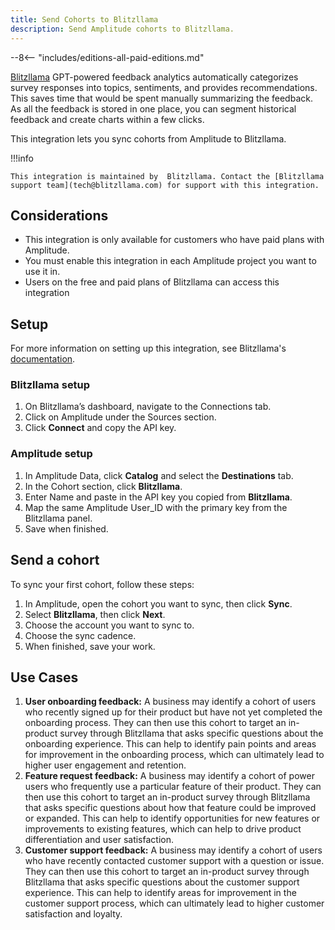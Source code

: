 ```yaml
---
title: Send Cohorts to Blitzllama
description: Send Amplitude cohorts to Blitzllama.
---
```


--8<-- "includes/editions-all-paid-editions.md"

[Blitzllama](https://www.linkedin.com/company/blitzllama/) GPT-powered feedback analytics automatically categorizes survey responses into topics, sentiments, and provides recommendations. This saves time that would be spent manually summarizing the feedback. As all the feedback is stored in one place, you can segment historical feedback and create charts within a few clicks.

This integration lets you sync cohorts from Amplitude to Blitzllama.

!!!info

    This integration is maintained by  Blitzllama. Contact the [Blitzllama support team](tech@blitzllama.com) for support with this integration.
    
## Considerations

- This integration is only available for customers who have paid plans with Amplitude.
- You must enable this integration in each Amplitude project you want to use it in.
- Users on the free and paid plans of Blitzllama can access this integration

## Setup

For more information on setting up this integration, see Blitzllama's [documentation](https://documentation.blitzllama.com/connections-sources/amplitude).

### Blitzllama setup

1. On Blitzllama’s dashboard, navigate to the Connections tab.
2. Click on Amplitude under the Sources section.
3. Click **Connect** and copy the API key.


### Amplitude setup

1. In Amplitude Data, click **Catalog** and select the **Destinations** tab.
2. In the Cohort section, click **Blitzllama**.
3. Enter Name and paste in the API key you copied from **Blitzllama**.
4. Map the same Amplitude User_ID with the primary key from the Blitzllama panel.
5. Save when finished.

## Send a cohort

To sync your first cohort, follow these steps:

1. In Amplitude, open the cohort you want to sync, then click **Sync**.
2. Select **Blitzllama**, then click **Next**.
3. Choose the account you want to sync to.
4. Choose the sync cadence.
5. When finished, save your work.

## Use Cases

1. **User onboarding feedback:** A business may identify a cohort of users who recently signed up for their product but have not yet completed the onboarding process. They can then use this cohort to target an in-product survey through Blitzllama that asks specific questions about the onboarding experience. This can help to identify pain points and areas for improvement in the onboarding process, which can ultimately lead to higher user engagement and retention.
2. **Feature request feedback:** A business may identify a cohort of power users who frequently use a particular feature of their product. They can then use this cohort to target an in-product survey through Blitzllama that asks specific questions about how that feature could be improved or expanded. This can help to identify opportunities for new features or improvements to existing features, which can help to drive product differentiation and user satisfaction.
3. **Customer support feedback:** A business may identify a cohort of users who have recently contacted customer support with a question or issue. They can then use this cohort to target an in-product survey through Blitzllama that asks specific questions about the customer support experience. This can help to identify areas for improvement in the customer support process, which can ultimately lead to higher customer satisfaction and loyalty.

